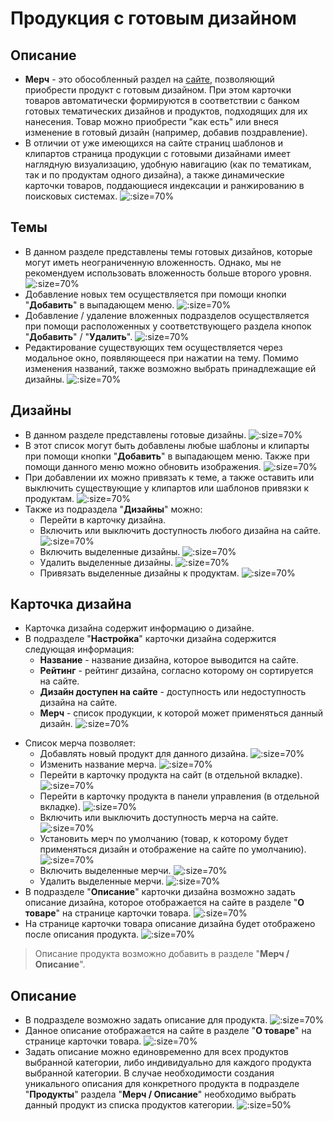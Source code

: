 # Продукция с готовым дизайном
## Описание
* __Мерч__ - это обособленный раздел на [сайте](https://demo.pixlpark.ru/designs), позволяющий приобрести продукт с готовым дизайном. При этом карточки товаров автоматически формируются в соответствии с банком готовых тематических дизайнов и продуктов, подходящих для их нанесения. Товар можно приобрести "как есть" или внеся изменение в готовый дизайн (например, добавив поздравление).
* В отличии от уже имеющихся на сайте страниц шаблонов и клипартов страница продукции с готовыми дизайнами имеет наглядную визуализацию, удобную навигацию (как по тематикам, так и по продуктам одного дизайна), а также динамические карточки товаров, поддающиеся индексации и ранжированию в поисковых системах.
![](../_media/print/merch-01.png ':size=70%')

## Темы 
* В данном разделе представлены темы готовых дизайнов, которые могут иметь неограниченную вложенность. Однако, мы не рекомендуем использовать вложенность больше второго уровня.
![](../_media/print/merch-02.png ':size=70%')
* Добавление новых тем осуществляется при помощи кнопки "__Добавить__" в выпадающем меню.
![](../_media/print/merch-03.png ':size=70%')
* Добавление / удаление вложенных подразделов осуществляется при помощи расположенных у соответствующего раздела кнопок "__Добавить__" / "__Удалить__".
![](../_media/print/merch-04.png ':size=70%')
* Редактирование существующих тем осуществляется через модальное окно, появляющееся при нажатии на тему. Помимо изменения названий, также возможно выбрать принадлежащие ей дизайны.
![](../_media/print/merch-05.png ':size=70%')

## Дизайны
* В данном разделе представлены готовые дизайны.
![](../_media/print/merch-06.png ':size=70%')
* В этот список могут быть добавлены любые шаблоны и клипарты при помощи кнопки "__Добавить__" в выпадающем меню. Также при помощи данного меню можно обновить изображения.
![](../_media/print/merch-07.png ':size=70%')
* При добавлении их можно привязать к теме, а также оставить или выключить существующие у клипартов или шаблонов привязки к продуктам.
![](../_media/print/merch-08.png ':size=70%')
* Также из подраздела "__Дизайны__" можно:
    + Перейти в карточку дизайна.
    + Включить или выключить доступность любого дизайна на сайте.
    ![](../_media/print/merch-09.png ':size=70%')
    + Включить выделенные дизайны.
    ![](../_media/print/merch-10.png ':size=70%')
    + Удалить выделенные дизайны.
    ![](../_media/print/merch-11.png ':size=70%')
    + Привязать выделенные дизайны к продуктам.
    ![](../_media/print/merch-12.png ':size=70%')

## Карточка дизайна
* Карточка дизайна содержит информацию о дизайне.
* В подразделе "__Настройка__" карточки дизайна содержится следующая информация:
    + __Название__ - название дизайна, которое выводится на сайте.
    + __Рейтинг__ - рейтинг дизайна, согласно которому он сортируется на сайте.
    + __Дизайн доступен на сайте__ - доступность или недоступность дизайна на сайте.
    + __Мерч__ - список продукции, к которой может применяться данный дизайн. 
    ![](../_media/print/merch-13.png ':size=70%')
<!-- * Добавление новой категории продукта к существующему дизайну осуществляется при помощи кнопки "__Добавить__" в выпадающем меню. Также при помощи данного меню можно обновить изображения. -->

* Список мерча позволяет:
    + Добавлять новый продукт для данного дизайна.
    ![](../_media/print/merch-14.png ':size=70%')
    + Изменить название мерча.
    ![](../_media/print/merch-17.png ':size=70%')
    + Перейти в карточку продукта на сайт (в отдельной вкладке).
    ![](../_media/print/merch-18.png ':size=70%')
    + Перейти в карточку продукта в панели управления (в отдельной вкладке).
    ![](../_media/print/merch-19.png ':size=70%')
    + Включить или выключить доступность мерча на сайте.
    ![](../_media/print/merch-20.png ':size=70%')
    + Установить мерч по умолчанию (товар, к которому будет применяться дизайн и отображение на сайте по умолчанию).
    ![](../_media/print/merch-21.png ':size=70%')
    + Включить выделенные мерчи.
    ![](../_media/print/merch-22.png ':size=70%')
    + Удалить выделенные мерчи.
    ![](../_media/print/merch-23.png ':size=70%')
* В подразделе "__Описание__" карточки дизайна возможно задать описание дизайна, которое отображается на сайте в разделе "__О товаре__" на странице карточки товара.
![](../_media/print/merch-15.png ':size=70%')
* На странице карточки товара описание дизайна будет отображено после описания продукта.
![](../_media/print/merch-16.png ':size=70%')
> Описание продукта возможно добавить в разделе "__Мерч / Описание__". 

## Описание
* В подразделе возможно задать описание для продукта.
![](../_media/print/merch-25.png ':size=70%')
* Данное описание отображается на сайте в разделе "__О товаре__" на странице карточки товара. 
![](../_media/print/merch-24.png ':size=70%')
* Задать описание можно единовременно для всех продуктов выбранной категории, либо индивидуально для каждого продукта выбранной категории. В случае необходимости создания уникального описания для конкретного продукта в подразделе "__Продукты__" раздела "__Мерч / Описание__" необходимо выбрать данный продукт из списка продуктов категории.
![](../_media/print/merch-26.png ':size=50%')